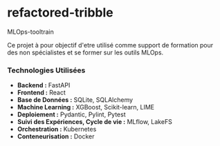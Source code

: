 # refactored-tribble
MLOps-tooltrain

Ce projet à pour objectif d'etre utilisé comme support de formation pour des non spécialistes et se former sur les outils MLOps.

### Technologies Utilisées
- **Backend :** FastAPI
- **Frontend :** React
- **Base de Données :** SQLite, SQLAlchemy
- **Machine Learning :** XGBoost, Scikit-learn, LIME
- **Deploiement :** Pydantic, Pylint, Pytest
- **Suivi des Expériences, Cycle de vie :** MLflow, LakeFS
- **Orchestration :** Kubernetes
- **Conteneurisation :** Docker
